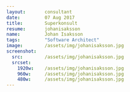 ```yaml
---
layout:       consultant
date:         07 Aug 2017
title:        Superkonsult
resume:       johanisaksson
name:         Johan Isaksson
tags:         "Software Architect"
image:        /assets/img/johanisaksson.jpg
screenshot:
  src:        /assets/img/johanisaksson.jpg
  srcset:
    1920w:    /assets/img/johanisaksson.jpg
    960w:     /assets/img/johanisaksson.jpg
    480w:     /assets/img/johanisaksson.jpg
---
```

